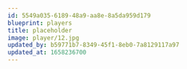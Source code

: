 ```yaml
---
id: 5549a035-6189-48a9-aa8e-8a5da959d179
blueprint: players
title: placeholder
image: player/12.jpg
updated_by: b59771b7-8349-45f1-8eb0-7a8129117a97
updated_at: 1658236700
---
```

